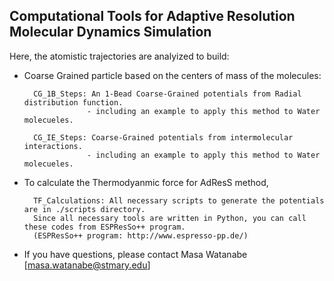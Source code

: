 ## Computational Tools for Adaptive Resolution Molecular Dynamics Simulation 

Here, the atomistic trajectories are analyized to build:

- Coarse Grained particle based on the centers of mass of the molecules:

		CG_1B_Steps: An 1-Bead Coarse-Grained potentials from Radial distribution function.
					- including an example to apply this method to Water molecueles.

		CG_IE_Steps: Coarse-Grained potentials from intermolecular interactions.
					- including an example to apply this method to Water molecueles.
					
- To calculate the Thermodyanmic force for AdResS method, 
		
		TF_Calculations: All necessary scripts to generate the potentials are in ./scripts directory. 
		Since all necessary tools are written in Python, you can call these codes from ESPResSo++ program.
		(ESPResSo++ program: http://www.espresso-pp.de/)

- If you have questions, please contact Masa Watanabe [masa.watanabe@stmary.edu]
